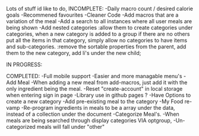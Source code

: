 Lots of stuff id like to do,
INCOMPLETE:
-Daily macro count / desired calorie goals
-Recommened favourites
-Cleaner Code
-Add macros that are a variation of the meal
-Add a search to all instances where all user meals are being shown
-Add nested categories
:allow them to create categories under categories, when a new category is added to a group if there are no others put all the items in that category, simply allow no categories to have items and sub-categories.
:remove the sortable properties from the parent, add them to the new category, add li's under the new child;

IN PROGRESS:

COMPLETED:
-Full mobile support
-Easier and more managable menu's
-Add Meal
-When adding a new meal from add-macros, just add it with the only ingredient being the meal.
-Reset "create-account" in local storage when entering sign in page
-Library use in github pages ?
-Have Options to create a new category
-Add pre-existing meal to the category
-My Food re-vamp
-Re-program ingredients in meals to be a array under the data, instead of a collection under the document
-Categorize Meal's.
-When meals are being searched through display categories VIA optgroup,
-Un-categorized meals will fall under "other"
